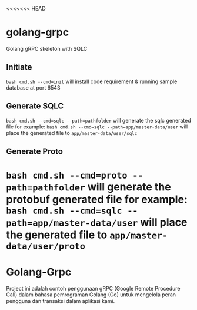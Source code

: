 <<<<<<< HEAD
# golang-grpc
Golang gRPC skeleton with SQLC

## Initiate
`bash cmd.sh --cmd=init`
will install code requirement & running sample database at port 6543

## Generate SQLC
`bash cmd.sh --cmd=sqlc --path=pathfolder`
will generate the sqlc generated file for example:
`bash cmd.sh --cmd=sqlc --path=app/master-data/user` will place the generated file to `app/master-data/user/sqlc`
## Generate Proto
`bash cmd.sh --cmd=proto --path=pathfolder`
will generate the protobuf generated file for example:
`bash cmd.sh --cmd=sqlc --path=app/master-data/user` will place the generated file to `app/master-data/user/proto`
=======
# Golang-Grpc
Project ini adalah contoh penggunaan gRPC (Google Remote Procedure Call) dalam bahasa pemrograman Golang (Go) untuk mengelola peran pengguna dan transaksi dalam aplikasi kami.
